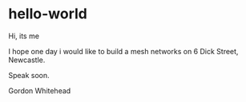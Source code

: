 # hello-world
Hi, its me

I hope one day i would like to build a mesh networks on 6 Dick Street, Newcastle.

Speak soon.

Gordon Whitehead
